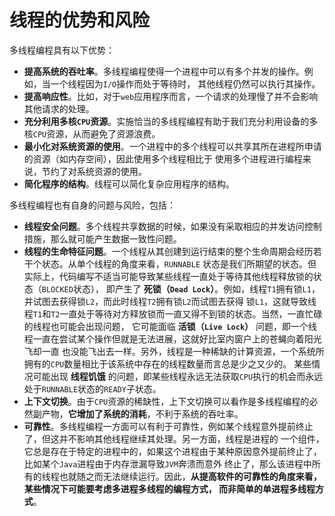 线程的优势和风险
============================================================================
多线程编程具有以下优势：
+ **提高系统的吞吐率**。多线程编程使得一个进程中可以有多个并发的操作。例如，当一个线程因为`I/O`操作而处于等待时，
其他线程仍然可以执行其操作。
+ **提高响应性**。比如，对于`web`应用程序而言，一个请求的处理慢了并不会影响其他请求的处理。
+ **充分利用多核`CPU`资源**。实施恰当的多线程编程有助于我们充分利用设备的多核`CPU`资源，从而避免了资源浪费。
+ **最小化对系统资源的使用**。一个进程中的多个线程可以共享其所在进程所申请的资源（如内存空间），因此使用多个线程相比于
使用多个进程进行编程来说，节约了对系统资源的使用。
+ **简化程序的结构**。线程可以简化复杂应用程序的结构。

多线程编程也有自身的问题与风险，包括：
+ **线程安全问题**。多个线程共享数据的时候，如果没有采取相应的并发访问控制措施，那么就可能产生数据一致性问题。
+ **线程的生命特征问题**。一个线程从其创建到运行结束的整个生命周期会经历若干个状态。从单个线程的角度来看，`RUNNABLE`
状态是我们所期望的状态。但实际上，代码编写不适当可能导致某些线程一直处于等待其他线程释放锁的状态（`BLOCKED`状态），
即产生了 **死锁（`Dead Lock`）**。例如，线程`T1`拥有锁`L1`，并试图去获得锁`L2`，而此时线程`T2`拥有锁`L2`而试图去获得
锁`L1`，这就导致线程`T1`和`T2`一直处于等待对方释放锁而一直又得不到锁的状态。当然，一直忙碌的线程也可能会出现问题，
它可能面临 **活锁（`Live Lock`）** 问题，即一个线程一直在尝试某个操作但就是无法进展，这就好比室内窗户上的苍蝇向着阳光飞却一直
也没能飞出去一样。另外，线程是一种稀缺的计算资源，一个系统所拥有的`CPU`数量相比于该系统中存在的线程数量而言总是少之又少的。
某些情况可能出现 **线程饥饿** 的问题，即某些线程永远无法获取`CPU`执行的机会而永远处于`RUNNABLE`状态的`READY`子状态。
+ **上下文切换**。由于`CPU`资源的稀缺性，上下文切换可以看作是多线程编程的必然副产物，**它增加了系统的消耗**，不利于系统的吞吐率。
+ **可靠性**。多线程编程一方面可以有利于可靠性，例如某个线程意外提前终止了，但这并不影响其他线程继续其处理。另一方面，线程是进程的
一个组件，它总是存在于特定的进程中的，如果这个进程由于某种原因意外提前终止了，比如某个`Java`进程由于内存泄漏导致`JVM`奔溃而意外
终止了，那么该进程中所有的线程也就随之而无法继续运行。因此，**从提高软件的可靠性的角度来看，某些情况下可能要考虑多进程多线程的编程方式，
而非简单的单进程多线程方式**。



